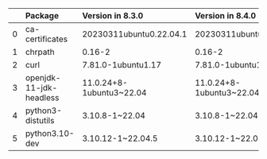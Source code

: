 <!-- markdown-link-check-disable -->

|    | Package                 | Version in 8.3.0         | Version in 8.4.0         | Status   |
|---:|:------------------------|:-------------------------|:-------------------------|:---------|
|  0 | ca-certificates         | 20230311ubuntu0.22.04.1  | 20230311ubuntu0.22.04.1  |          |
|  1 | chrpath                 | 0.16-2                   | 0.16-2                   |          |
|  2 | curl                    | 7.81.0-1ubuntu1.17       | 7.81.0-1ubuntu1.17       |          |
|  3 | openjdk-11-jdk-headless | 11.0.24+8-1ubuntu3~22.04 | 11.0.24+8-1ubuntu3~22.04 |          |
|  4 | python3-distutils       | 3.10.8-1~22.04           | 3.10.8-1~22.04           |          |
|  5 | python3.10-dev          | 3.10.12-1~22.04.5        | 3.10.12-1~22.04.5        |          |